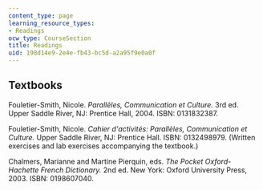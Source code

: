 ```yaml
---
content_type: page
learning_resource_types:
- Readings
ocw_type: CourseSection
title: Readings
uid: 198d14e9-2e4e-fb43-bc5d-a2a95f9e0a0f
---
```


Textbooks
---------

Fouletier-Smith, Nicole. _Parallèles, Communication et Culture._ 3rd ed. Upper Saddle River, NJ: Prentice Hall, 2004. ISBN: 0131832387.

Fouletier-Smith, Nicole. _Cahier d'activités: Parallèles, Communication et Culture._ Upper Saddle River, NJ: Prentice Hall. ISBN: 0132498979. (Written exercises and lab exercises accompanying the textbook.)

Chalmers, Marianne and Martine Pierquin, eds. _The Pocket Oxford-Hachette French Dictionary._ 2nd ed. New York: Oxford University Press, 2003. ISBN: 0198607040.